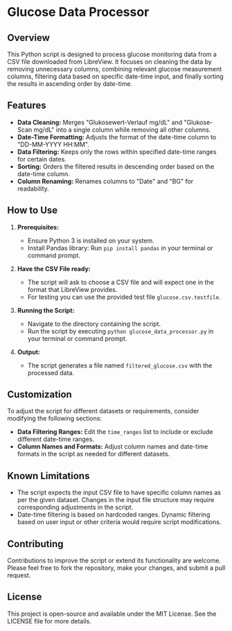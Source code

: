 # Glucose Data Processor

## Overview
This Python script is designed to process glucose monitoring data from a CSV file downloaded from LibreView. It focuses on cleaning the data by removing unnecessary columns, combining relevant glucose measurement columns, filtering data based on specific date-time input, and finally sorting the results in ascending order by date-time.

## Features
- **Data Cleaning:** Merges "Glukosewert-Verlauf mg/dL" and "Glukose-Scan mg/dL" into a single column while removing all other columns.
- **Date-Time Formatting:** Adjusts the format of the date-time column to "DD-MM-YYYY HH:MM".
- **Data Filtering:** Keeps only the rows within specified date-time ranges for certain dates.
- **Sorting:** Orders the filtered results in descending order based on the date-time column.
- **Column Renaming:** Renames columns to "Date" and "BG" for readability.

## How to Use
1. **Prerequisites:**
   - Ensure Python 3 is installed on your system.
   - Install Pandas library: Run `pip install pandas` in your terminal or command prompt.

2. **Have the CSV File ready:**
   - The script will ask to choose a CSV file and will expect one in the format that LibreView provides.
   - For testing you can use the provided test file `glucose.csv.testfile`.

3. **Running the Script:**
   - Navigate to the directory containing the script.
   - Run the script by executing `python glucose_data_processor.py` in your terminal or command prompt.

4. **Output:**
   - The script generates a file named `filtered_glucose.csv` with the processed data.

## Customization
To adjust the script for different datasets or requirements, consider modifying the following sections:
- **Data Filtering Ranges:** Edit the `time_ranges` list to include or exclude different date-time ranges.
- **Column Names and Formats:** Adjust column names and date-time formats in the script as needed for different datasets.

## Known Limitations
- The script expects the input CSV file to have specific column names as per the given dataset. Changes in the input file structure may require corresponding adjustments in the script.
- Date-time filtering is based on hardcoded ranges. Dynamic filtering based on user input or other criteria would require script modifications.

## Contributing
Contributions to improve the script or extend its functionality are welcome. Please feel free to fork the repository, make your changes, and submit a pull request.

## License
This project is open-source and available under the MIT License. See the LICENSE file for more details.

